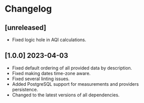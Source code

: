 # Changelog

## [unreleased]

- Fixed logic hole in AQI calculations.

## [1.0.0] 2023-04-03

- Fixed default ordering of all provided data by description.
- Fixed making dates time-zone aware.
- Fixed several linting issues.
- Added PostgreSQL support for measurements and providers persistence.
- Changed to the latest versions of all dependencies.
